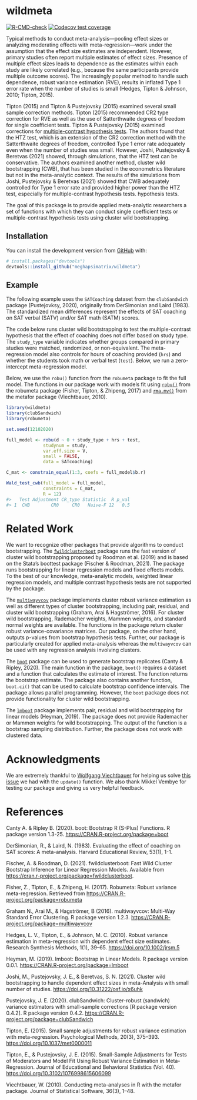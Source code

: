 
<!-- README.md is generated from README.Rmd. Please edit that file -->

# wildmeta

<!-- badges: start -->

[![R-CMD-check](https://github.com/meghapsimatrix/wildmeta/workflows/R-CMD-check/badge.svg)](https://github.com/meghapsimatrix/wildmeta/actions)
[![Codecov test
coverage](https://codecov.io/gh/meghapsimatrix/wildmeta/branch/main/graph/badge.svg)](https://app.codecov.io/gh/meghapsimatrix/wildmeta?branch=main)
<!-- badges: end -->

Typical methods to conduct meta-analysis—pooling effect sizes or
analyzing moderating effects with meta-regression—work under the
assumption that the effect size estimates are independent. However,
primary studies often report multiple estimates of effect sizes.
Presence of multiple effect sizes leads to dependence as the estimates
within each study are likely correlated (e.g., because the same
participants provide multiple outcome scores). The increasingly popular
method to handle such dependence, robust variance estimation (RVE),
results in inflated Type 1 error rate when the number of studies is
small (Hedges, Tipton & Johnson, 2010; Tipton, 2015).

Tipton (2015) and Tipton & Pustejovsky (2015) examined several small
sample correction methods. Tipton (2015) recommended CR2 type correction
for RVE as well as the use of Satterthwaite degrees of freedom for
single coefficient tests. Tipton & Pustejovsky (2015) examined
corrections for [multiple-contrast hypothesis
tests](https://cran.r-project.org/web/packages/clubSandwich/vignettes/Wald-tests-in-clubSandwich.html).
The authors found that the HTZ test, which is an extension of the CR2
correction method with the Satterthwaite degrees of freedom, controlled
Type 1 error rate adequately even when the number of studies was small.
However, Joshi, Pustejovsky & Beretvas (2021) showed, through
simulations, that the HTZ test can be conservative. The authors examined
another method, cluster wild bootstrapping (CWB), that has been studied
in the econometrics literature but not in the meta-analytic context. The
results of the simulations from Joshi, Pustejovsky & Beretvas (2021)
showed that CWB adequately controlled for Type 1 error rate and provided
higher power than the HTZ test, especially for multiple-contrast
hypothesis tests. hypothesis tests.

The goal of this package is to provide applied meta-analytic researchers
a set of functions with which they can conduct single coefficient tests
or multiple-contrast hypothesis tests using cluster wild bootstrapping.

## Installation

You can install the development version from
[GitHub](https://github.com/) with:

``` r
# install.packages("devtools")
devtools::install_github("meghapsimatrix/wildmeta")
```

## Example

The following example uses the `SATCoaching` dataset from the
`clubSandwich` package (Pustejovksy, 2020), originally from DerSimonian
and Laird (1983). The standardized mean differences represent the
effects of SAT coaching on SAT verbal (SATV) and/or SAT math (SATM)
scores.

The code below runs cluster wild bootstrapping to test the
multiple-contrast hypothesis that the effect of coaching does not differ
based on study type. The `study_type` variable indicates whether groups
compared in primary studies were matched, randomized, or non-equivalent.
The meta-regression model also controls for hours of coaching provided
(`hrs`) and whether the students took math or verbal test (`test`).
Below, we run a zero-intercept meta-regression model.

Below, we use the `robu()` function from the `robumeta` package to fit
the full model. The functions in our package work with models fit using
[`robu()`](https://cran.r-project.org/web/packages/robumeta/robumeta.pdf)
from the robumeta package (Fisher, Tipton, & Zhipeng, 2017) and
[`rma.mv()`](https://wviechtb.github.io/metafor/reference/rma.mv.html)
from the metafor package (Viechtbauer, 2010).

``` r
library(wildmeta)
library(clubSandwich)
library(robumeta)

set.seed(12102020)

full_model <- robu(d ~ 0 + study_type + hrs + test,
              studynum = study,
              var.eff.size = V,
              small = FALSE,
              data = SATcoaching)

C_mat <- constrain_equal(1:3, coefs = full_model$b.r)

Wald_test_cwb(full_model = full_model,
              constraints = C_mat,
              R = 12)
#>   Test Adjustment CR_type Statistic  R p_val
#> 1  CWB        CR0     CR0   Naive-F 12   0.5
```

# Related Work

We want to recognize other packages that provide algorithms to conduct
bootstrapping. The
[`fwildclusterboot`](https://s3alfisc.github.io/fwildclusterboot/index.html)
package runs the fast version of cluster wild bootstrapping proposed by
Roodman et al. (2019) and is based on the Stata’s boottest package
(Fischer & Roodman, 2021). The package runs bootstrapping for linear
regression models and fixed effects models. To the best of our
knowledge, meta-analytic models, weighted linear regression models, and
multiple contrast hypothesis tests are not supported by the package.

The [`multiwayvcov`](https://CRAN.R-project.org/package=multiwayvcov)
package implements cluster robust variance estimation as well as
different types of cluster bootstrapping, including pair, residual, and
cluster wild bootstrapping (Graham, Arai & Hagströmer, 2016). For
cluster wild bootstrapping, Rademacher weights, Mammen weights, and
standard normal weights are available. The functions in the package
return cluster robust variance-covariance matrices. Our package, on the
other hand, outputs p-values from bootstrap hypothesis tests. Further,
our package is particularly created for applied meta-analysis whereas
the `multiwayvcov` can be used with any regression analysis involving
clusters.

The [`boot`](https://CRAN.R-project.org/package=boot) package can be
used to generate bootstrap replicates (Canty & Ripley, 2020). The main
function in the package, `boot()` requires a dataset and a function that
calculates the estimate of interest. The function returns the bootstrap
estimate. The package also contains another function, `boot.ci()` that
can be used to calculate bootstrap confidence intervals. The package
allows parallel programming. However, the `boot` package does not
provide functionality for cluster wild bootstrapping.

The [`lmboot`](https://CRAN.R-project.org/package=lmboot) package
implements pair, residual and wild bootstrapping for linear models
(Heyman, 2019). The package does not provide Rademacher or Mammen
weights for wild bootstrapping. The output of the function is a
bootstrap sampling distribution. Further, the package does not work with
clustered data.

# Acknowledgments

We are extremely thankful to [Wolfgang
Viechtbauer](https://wvbauer.com/doku.php/home) for helping us solve
[this
issue](https://stat.ethz.ch/pipermail/r-help/2021-November/472977.html)
we had with the `update()` function. We also thank Mikkel Vembye for
testing our package and giving us very helpful feedback.

# References

Canty A. & Ripley B. (2020). boot: Bootstrap R (S-Plus) Functions. R
package version 1.3-25. <https://CRAN.R-project.org/package=boot>

DerSimonian, R., & Laird, N. (1983). Evaluating the effect of coaching
on SAT scores: A meta-analysis. Harvard Educational Review, 53(1), 1-1.

Fischer, A. & Roodman, D. (2021). fwildclusterboot: Fast Wild Cluster
Bootstrap Inference for Linear Regression Models. Available from
<https://cran.r-project.org/package=fwildclusterboot>.

Fisher, Z., Tipton, E., & Zhipeng, H. (2017). Robumeta: Robust variance
meta-regression. Retrieved from
<https://CRAN.R-project.org/package=robumeta>

Graham N., Arai M., & Hagströmer, B (2016). multiwayvcov: Multi-Way
Standard Error Clustering. R package version 1.2.3.
<https://CRAN.R-project.org/package=multiwayvcov>

Hedges, L. V., Tipton, E., & Johnson, M. C. (2010). Robust variance
estimation in meta-regression with dependent effect size estimates.
Research Synthesis Methods, 1(1), 39–65.
<https://doi.org/10.1002/jrsm.5>

Heyman, M. (2019). lmboot: Bootstrap in Linear Models. R package version
0.0.1. <https://CRAN.R-project.org/package=lmboot>

Joshi, M., Pustejovsky, J. E., & Beretvas, S. N. (2021). Cluster wild
bootstrapping to handle dependent effect sizes in meta-Analysis with
small number of studies. <https://doi.org/10.31222/osf.io/x6uhk>

Pustejovsky, J. E. (2020). clubSandwich: Cluster-robust (sandwich)
variance estimators with small-sample corrections \[R package version
0.4.2\]. R package version 0.4.2.
<https://CRAN.R-project.org/package=clubSandwich>

Tipton, E. (2015). Small sample adjustments for robust variance
estimation with meta-regression. Psychological Methods, 20(3), 375–393.
<https://doi.org/10.1037/met0000011>

Tipton, E., & Pustejovsky, J. E. (2015). Small-Sample Adjustments for
Tests of Moderators and Model Fit Using Robust Variance Estimation in
Meta-Regression. Journal of Educational and Behavioral Statistics (Vol.
40). <https://doi.org/10.3102/1076998615606099>

Viechtbauer, W. (2010). Conducting meta-analyses in R with the metafor
package. Journal of Statistical Software, 36(3), 1–48.
